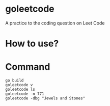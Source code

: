 # goleetcode
A practice to the coding question on Leet Code


# How to use?

# Command

```
go build
goleetcode v
goleetcode ls
goleetcode -n 771
goleetcode -dbg "Jewels and Stones"

```

